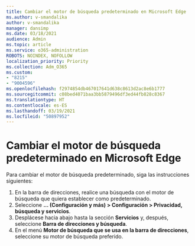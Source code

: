 ```yaml
---
title: Cambiar el motor de búsqueda predeterminado en Microsoft Edge
ms.author: v-smandalika
author: v-smandalika
manager: dansimp
ms.date: 03/18/2021
audience: Admin
ms.topic: article
ms.service: o365-administration
ROBOTS: NOINDEX, NOFOLLOW
localization_priority: Priority
ms.collection: Adm_O365
ms.custom:
- "8215"
- "9004596"
ms.openlocfilehash: f2974854db467017641d638c8613d2ac8e6b1777
ms.sourcegitcommit: c08bed4071baa3bb5879496df3ed44fb828c8367
ms.translationtype: HT
ms.contentlocale: es-ES
ms.lasthandoff: 03/19/2021
ms.locfileid: "50897952"
---
```

# <a name="change-your-default-search-engine-in-microsoft-edge"></a>Cambiar el motor de búsqueda predeterminado en Microsoft Edge

Para cambiar el motor de búsqueda predeterminado, siga las instrucciones siguientes:
1. En la barra de direcciones, realice una búsqueda con el motor de búsqueda que quiera establecer como predeterminado.
2. Seleccione **... (Configuración y más) > Configuración > Privacidad, búsqueda y servicios**.
3. Desplácese hacia abajo hasta la sección **Servicios** y, después, seleccione **Barra de direcciones y búsqueda**.
4. En el menú **Motor de búsqueda que se usa en la barra de direcciones**, seleccione su motor de búsqueda preferido.


